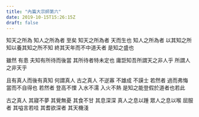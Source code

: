 ```yaml
---
title: "內篇大宗師第六"
date: 2019-10-15T15:26:15Z
draft: false
---
```


知天之所為 知人之所為者 至矣 知天之所為者 天而生也 知人之所為者
以其知之所知以養其知之所不知
終其天年而不中道夭者
是知之盛也

雖然 有患 夫知有所待而後當 其所待者特未定也 庸詎知吾所謂天之非人乎 所謂人之非天乎

且有真人而後有真知 何謂真人 古之真人 不逆寡 不雄成 不謨士 
若然者 過而弗悔 當而不自得也 若然者 登高不慄 入水不濡 入火不熱 是知之能登假於道者也若此

古之真人 其寢不夢  其覺無憂 其食不甘  其息深深 真人之息以踵  眾人之息以喉 屈服者 其嗌言若哇 其耆欲深者 其天機淺






